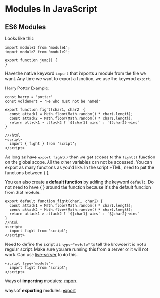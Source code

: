 # Modules In JavaScript

## ES6 Modules

Looks like this:

```
import module1 from 'module1';
import module2 from 'module2';

export function jump() {
}
```

Have the native keyword `import` that imports a module from the file we want.
Any time we want to export a function, we use the keywrod `export`.

Harry Potter Example:

```
const harry = 'potter'
const voldemort = 'He who must not be named'

export function fight(char1, char2) {
  const attack1 = Math.floor(Math.random() * char1.length);
  const attack2 = Math.floor(Math.random() * char2.length);
  return attack1 > attack2 ? `${char1} wins` : `${char2} wins`
}

///html
<script>
  import { fight } from 'script';
</script>
```

As long as have `export fight()` then we get access to the `fight()` function on the global scope. All the other variables can not be accessed. You can export as many functions as you'd like.
In the script HTML, need to put the functions between { }.

You can also create a **default function** by adding the keyword `default`. Do not need to have { } around the function because it's the default function from that module.

```
export default function fight(char1, char2) {
  const attack1 = Math.floor(Math.random() * char1.length);
  const attack2 = Math.floor(Math.random() * char2.length);
  return attack1 > attack2 ? `${char1} wins` : `${char2} wins`
}
//html
<script>
  import fight from 'script';
</script>
```

Need to define the script as `type="module"` to tell the browser it is not a regular script. Make sure you are running this from a server or it will not work. Can use [live-server](https://www.npmjs.com/package/live-server) to do this.

```
<script type='module'>
  import fight from 'script';
</script>
```

Ways of **importing** modules: [import](https://developer.mozilla.org/en-US/docs/Web/JavaScript/Reference/Statements/import)

ways of **exporting** modules: [export](https://developer.mozilla.org/en-US/docs/Web/JavaScript/Reference/Statements/export)
